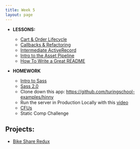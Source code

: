 ```yaml
---
title: Week 5
layout: page
---
```


* **LESSONS:**
  - [Cart & Order Lifecycle](http://backend.turing.io/module2/lessons/cart_implementation)
  - [Callbacks & Refactoring](http://backend.turing.io/module2/lessons/callbacks_and_refactoring)
  - [Intermediate ActiveRecord](http://backend.turing.io/module2/lessons/intermediate_active_record)
  - [Intro to the Asset Pipeline](http://backend.turing.io/module2/lessons/asset_pipeline)
  - [How To Write a Great README](http://backend.turing.io/module2/lessons/how_to_write_a_great_readme)
  

* **HOMEWORK**
  - [Intro to Sass](http://backend.turing.io/module2/lessons/intro_to_sass)
  - [Sass 2.0](http://backend.turing.io/module2/lessons/sass_2.0)
  - Clone down this app: https://github.com/turingschool-examples/hinny
  - Run the server in Production Locally with this [video](https://vimeo.com/255927334)
  - [CFUs](https://github.com/turingschool/checks-for-understanding/blob/master/module-2/backend/week_five.md)
  - Static Comp Challenge

## Projects:

* [Bike Share Redux](http://backend.turing.io/module2/projects/bike-share-redux)
